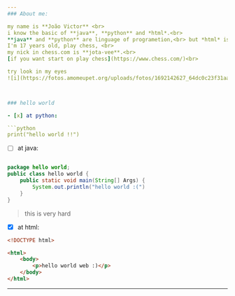 ```yaml
---
### About me:

my name is **João Victor** <br>
i know the basic of **java**, **python** and *html*.<br>
**java** and **python** are linguage of programetion,<br> but *html* is language of marking, <br>kind this file *markdown*, what too is language of marking.<br>
I'm 17 years old, play chess, <br>
my nick in chess.com is **jota-vee**.<br>
[if you want start on play chess](https://www.chess.com/)<br>

try look in my eyes
![i](https://fotos.amomeupet.org/uploads/fotos/1692142627_64dc0c23f31aa_hd.jpeg)



### hello world 

- [x] at python:

```python
print("hello world !!")
```
- [ ] at java:

```java

package hello world;
public class hello world {
    public static void main(String[] Args) {
        System.out.println("hello world :(")
    }
}
```
> this is very hard<br>

  - [x] at html:

```html
<!DOCTYPE html>

<html>
    <body>
        <p>hello world web :)</p>
    </body>
</html>
```
---
```

